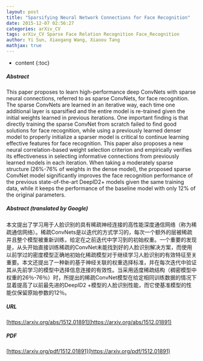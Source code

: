 ```yaml
---
layout: post
title: "Sparsifying Neural Network Connections for Face Recognition"
date: 2015-12-07 02:56:27
categories: arXiv_CV
tags: arXiv_CV Sparse Face Relation Recognition Face_Recognition
author: Yi Sun, Xiaogang Wang, Xiaoou Tang
mathjax: true
---
```


* content
{:toc}

##### Abstract
This paper proposes to learn high-performance deep ConvNets with sparse neural connections, referred to as sparse ConvNets, for face recognition. The sparse ConvNets are learned in an iterative way, each time one additional layer is sparsified and the entire model is re-trained given the initial weights learned in previous iterations. One important finding is that directly training the sparse ConvNet from scratch failed to find good solutions for face recognition, while using a previously learned denser model to properly initialize a sparser model is critical to continue learning effective features for face recognition. This paper also proposes a new neural correlation-based weight selection criterion and empirically verifies its effectiveness in selecting informative connections from previously learned models in each iteration. When taking a moderately sparse structure (26%-76% of weights in the dense model), the proposed sparse ConvNet model significantly improves the face recognition performance of the previous state-of-the-art DeepID2+ models given the same training data, while it keeps the performance of the baseline model with only 12% of the original parameters.

##### Abstract (translated by Google)
本文提出了学习用于人脸识别的具有稀疏神经连接的高性能深度通信网络（称为稀疏通信网络）。稀疏ConvNets是以迭代的方式学习的，每次一个额外的层被稀疏并且整个模型被重新训练，给定在之前迭代中学习到的初始权重。一个重要的发现是，从头开始直接训练稀疏的ConvNet未能找到好的人脸识别解决方案，而使用以前学过的密度模型正确地初始化稀疏模型对于继续学习人脸识别的有效特征至关重要。本文还提出了一种新的基于神经关联的权重选择标准，并在每次迭代中验证其从先前学习的模型中选择信息连接的有效性。当采用适度稀疏结构（稠密模型中权重的26％-76％）时，所提出的稀疏ConvNet模型在给定相同训练数据的情况下显着提高了以前最先进的DeepID2 +模型的人脸识别性能，而它使基准模型的性能仅保留原始参数的12％。

##### URL
[https://arxiv.org/abs/1512.01891](https://arxiv.org/abs/1512.01891)

##### PDF
[https://arxiv.org/pdf/1512.01891](https://arxiv.org/pdf/1512.01891)

